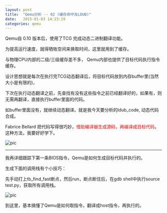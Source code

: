 ```yaml
---
layout: post
title:  "Qemu分析 -- 02 (缓存命中及LDUB)"
date:   2015-01-03 14:23:19
categories: qemu
---
```


Qemu自 0.10 版本后，使用了TCG 完成动态二进制翻译功能。

为提高运行速度，就得牺牲空间来换取时间，这里就用到了缓存。

与物理CPU内部的二级/三级缓存差不多， Qemu内部也提供了目标代码执行指令缓存。

设计思想就是每次在执行完TCG动态翻译后，将目标代码放到内存buffer里(当然大小是有限的)，

下次在执行动态翻译之前，先查找有没有这些指令之前已经翻译好的，如果有，则无需再翻译，直接执行buffer里面的代码。

如buffer里面没有，就继续动态翻译。就是我今天要分析的ldub_code, 动态代码合成。

Fabrice Bellard 把代码写得很巧妙，<font color="#FF0000">借助编译器生成源码，再编译成目标代码</font>，这种方法，我要好好学下。

![pic](http://fillzero.qiniudn.com/2015_01_03_qemu_01.png)

<hr>
我再详细跟踪下第一条BIOS指令，Qemu是如何生成目标代码并执行的。

生成下面的调用栈有个小技巧：

先手动打上tb_find_fast断点，然后run，断点断住后，在gdb shell中执行source test.py，获取所有调用栈。


![pic](http://fillzero.qiniudn.com/2015_01_03_qemu_02.png)


到这里，基本搞懂了Qemu是如何取指令，翻译成host指令，再执行的。